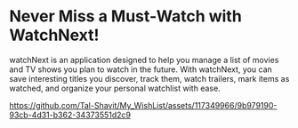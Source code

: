 # Never Miss a Must-Watch with WatchNext!


watchNext is an application designed to help you manage a list of movies and TV shows you plan to watch in the future. With watchNext, you can save interesting titles you discover, track them, watch trailers, mark items as watched, and organize your personal watchlist with ease.


https://github.com/Tal-Shavit/My_WishList/assets/117349966/9b979190-93cb-4d31-b362-34373551d2c9


